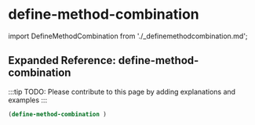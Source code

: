 # define-method-combination

import DefineMethodCombination from './_definemethodcombination.md';

<DefineMethodCombination />

## Expanded Reference: define-method-combination

:::tip
TODO: Please contribute to this page by adding explanations and examples
:::

```lisp
(define-method-combination )
```

